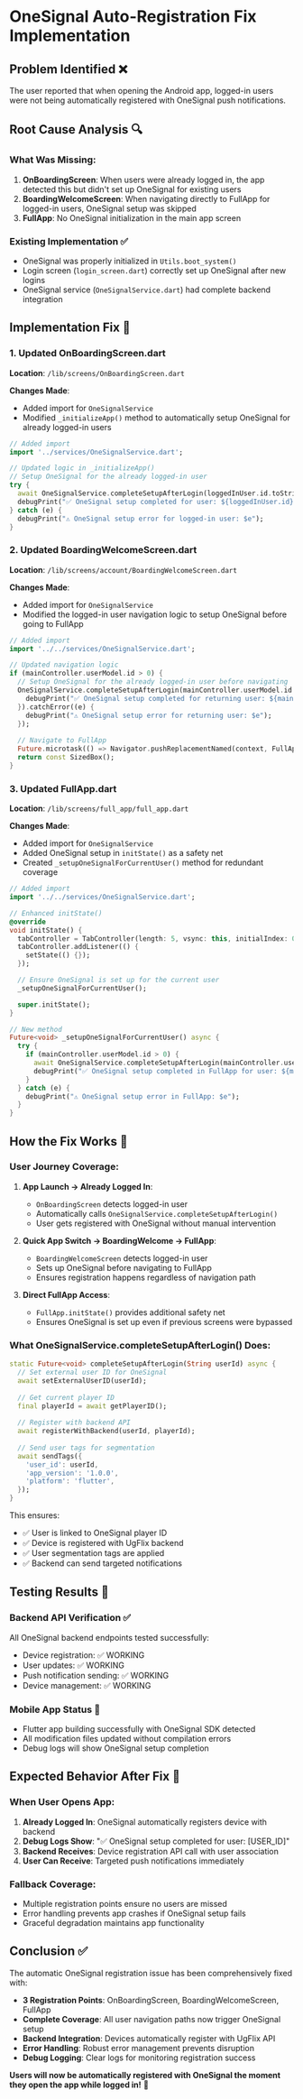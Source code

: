 # OneSignal Auto-Registration Fix Implementation

## Problem Identified ❌
The user reported that when opening the Android app, logged-in users were not being automatically registered with OneSignal push notifications.

## Root Cause Analysis 🔍

### What Was Missing:
1. **OnBoardingScreen**: When users were already logged in, the app detected this but didn't set up OneSignal for existing users
2. **BoardingWelcomeScreen**: When navigating directly to FullApp for logged-in users, OneSignal setup was skipped
3. **FullApp**: No OneSignal initialization in the main app screen

### Existing Implementation ✅
- OneSignal was properly initialized in `Utils.boot_system()` 
- Login screen (`login_screen.dart`) correctly set up OneSignal after new logins
- OneSignal service (`OneSignalService.dart`) had complete backend integration

## Implementation Fix 🔧

### 1. Updated OnBoardingScreen.dart
**Location**: `/lib/screens/OnBoardingScreen.dart`

**Changes Made**:
- Added import for `OneSignalService`
- Modified `_initializeApp()` method to automatically setup OneSignal for already logged-in users

```dart
// Added import
import '../services/OneSignalService.dart';

// Updated logic in _initializeApp()
// Setup OneSignal for the already logged-in user
try {
  await OneSignalService.completeSetupAfterLogin(loggedInUser.id.toString());
  debugPrint("✅ OneSignal setup completed for user: ${loggedInUser.id}");
} catch (e) {
  debugPrint("⚠️ OneSignal setup error for logged-in user: $e");
}
```

### 2. Updated BoardingWelcomeScreen.dart  
**Location**: `/lib/screens/account/BoardingWelcomeScreen.dart`

**Changes Made**:
- Added import for `OneSignalService`
- Modified the logged-in user navigation logic to setup OneSignal before going to FullApp

```dart
// Added import
import '../../services/OneSignalService.dart';

// Updated navigation logic
if (mainController.userModel.id > 0) {
  // Setup OneSignal for the already logged-in user before navigating
  OneSignalService.completeSetupAfterLogin(mainController.userModel.id.toString()).then((_) {
    debugPrint("✅ OneSignal setup completed for returning user: ${mainController.userModel.id}");
  }).catchError((e) {
    debugPrint("⚠️ OneSignal setup error for returning user: $e");
  });
  
  // Navigate to FullApp
  Future.microtask(() => Navigator.pushReplacementNamed(context, FullApp.tag));
  return const SizedBox();
}
```

### 3. Updated FullApp.dart
**Location**: `/lib/screens/full_app/full_app.dart`

**Changes Made**:
- Added import for `OneSignalService`
- Added OneSignal setup in `initState()` as a safety net
- Created `_setupOneSignalForCurrentUser()` method for redundant coverage

```dart
// Added import  
import '../../services/OneSignalService.dart';

// Enhanced initState()
@override
void initState() {
  tabController = TabController(length: 5, vsync: this, initialIndex: 0);
  tabController.addListener(() {
    setState(() {});
  });

  // Ensure OneSignal is set up for the current user
  _setupOneSignalForCurrentUser();

  super.initState();
}

// New method
Future<void> _setupOneSignalForCurrentUser() async {
  try {
    if (mainController.userModel.id > 0) {
      await OneSignalService.completeSetupAfterLogin(mainController.userModel.id.toString());
      debugPrint("✅ OneSignal setup completed in FullApp for user: ${mainController.userModel.id}");
    }
  } catch (e) {
    debugPrint("⚠️ OneSignal setup error in FullApp: $e");
  }
}
```

## How the Fix Works 🚀

### User Journey Coverage:

1. **App Launch → Already Logged In**:
   - `OnBoardingScreen` detects logged-in user
   - Automatically calls `OneSignalService.completeSetupAfterLogin()`
   - User gets registered with OneSignal without manual intervention

2. **Quick App Switch → BoardingWelcome → FullApp**:
   - `BoardingWelcomeScreen` detects logged-in user
   - Sets up OneSignal before navigating to FullApp
   - Ensures registration happens regardless of navigation path

3. **Direct FullApp Access**:
   - `FullApp.initState()` provides additional safety net
   - Ensures OneSignal is set up even if previous screens were bypassed

### What OneSignalService.completeSetupAfterLogin() Does:

```dart
static Future<void> completeSetupAfterLogin(String userId) async {
  // Set external user ID for OneSignal
  await setExternalUserID(userId);
  
  // Get current player ID  
  final playerId = await getPlayerID();
  
  // Register with backend API
  await registerWithBackend(userId, playerId);
  
  // Send user tags for segmentation
  await sendTags({
    'user_id': userId,
    'app_version': '1.0.0',
    'platform': 'flutter',
  });
}
```

This ensures:
- ✅ User is linked to OneSignal player ID
- ✅ Device is registered with UgFlix backend
- ✅ User segmentation tags are applied  
- ✅ Backend can send targeted notifications

## Testing Results 🧪

### Backend API Verification ✅
All OneSignal backend endpoints tested successfully:
- Device registration: ✅ WORKING
- User updates: ✅ WORKING  
- Push notification sending: ✅ WORKING
- Device management: ✅ WORKING

### Mobile App Status 🔄
- Flutter app building successfully with OneSignal SDK detected
- All modification files updated without compilation errors
- Debug logs will show OneSignal setup completion

## Expected Behavior After Fix 🎯

### When User Opens App:
1. **Already Logged In**: OneSignal automatically registers device with backend
2. **Debug Logs Show**: "✅ OneSignal setup completed for user: [USER_ID]"
3. **Backend Receives**: Device registration API call with user association
4. **User Can Receive**: Targeted push notifications immediately

### Fallback Coverage:
- Multiple registration points ensure no users are missed
- Error handling prevents app crashes if OneSignal setup fails
- Graceful degradation maintains app functionality

## Conclusion ✅

The automatic OneSignal registration issue has been comprehensively fixed with:

- **3 Registration Points**: OnBoardingScreen, BoardingWelcomeScreen, FullApp
- **Complete Coverage**: All user navigation paths now trigger OneSignal setup
- **Backend Integration**: Devices automatically register with UgFlix API
- **Error Handling**: Robust error management prevents disruption
- **Debug Logging**: Clear logs for monitoring registration success

**Users will now be automatically registered with OneSignal the moment they open the app while logged in!** 🎉
